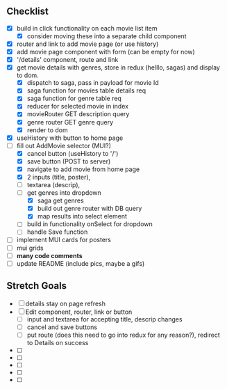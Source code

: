 ## Checklist

- [x] build in click functionality on each movie list item
    - [x] consider moving these into a separate child component
- [x] router and link to add movie page (or use history)
- [x] add movie page component with form (can be empty for now)
- [x] '/details' component, route and link
- [x] get movie details with genres, store in redux (helllo, sagas) and display to dom.
    - [x] dispatch to saga, pass in payload for movie Id
    - [x] saga function for movies table details req
    - [x] saga function for genre table req
    - [x] reducer for selected movie in index
    - [x] movieRouter GET description query
    - [x] genre router GET genre query
    - [x] render to dom
- [x] useHistory with button to home page
- [ ] fill out AddMovie selector (MUI?)
    - [x] cancel button (useHistory to '/')
    - [x] save button (POST to server)
    - [x] navigate to add movie from home page
    - [x] 2 inputs (title, poster),
    - [ ] textarea (descrip),
    - [ ] get genres into dropdown
        - [x] saga get genres
        - [x] build out genre router with DB query
        - [x] map results into select element
    - [ ] build in functionality onSelect for dropdown
    - [ ] handle Save function
- [ ] implement MUI cards for posters
- [ ] mui grids
- [ ] __**many code comments**__
- [ ] update README (include pics, maybe a gifs)

## Stretch Goals

- [ ] details stay on page refresh
- [ ] Edit component, router, link or button
    - [ ] input and textarea for accepting title, descrip changes
    - [ ] cancel and save buttons
    - [ ] put route (does this need to go into redux for any reason?), redirect to Details on success
- [ ] 
- [ ] 
- [ ] 
- [ ] 
- [ ] 
